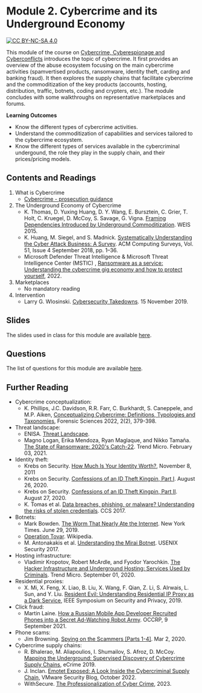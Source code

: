 # Module 2. Cybercrime and its Underground Economy

[![CC BY-NC-SA 4.0][cc-by-nc-sa-shield]][cc-by-nc-sa]

[cc-by-nc-sa]: http://creativecommons.org/licenses/by-nc-sa/4.0/
[cc-by-nc-sa-shield]: https://img.shields.io/badge/License-CC%20BY--NC--SA%204.0-lightgrey.svg


This module of the course on [Cybercrime, Cyberespionage and Cyberconflicts](https://github.com/0xjet/ccc) introduces the topic of cybercrime. It first provides an overview of the abuse ecosystem focusing on the main cybercrime activities (spamvertised products, ransomware, identity theft, carding and banking fraud). It then explores the supply chains that facilitate cybercrime and the commoditization of the key products (accounts, hosting, distribution, traffic, botnets, coding and crypters, etc.). The module concludes with some walkthroughs on representative marketplaces and forums.

**Learning Outcomes**
* Know the different types of cybercrime activities.
* Understand the commoditization of capabilities and services tailored to the cybercrime ecosystem.
* Know the different types of services available in the cybercriminal undergound, the role they play in the supply chain, and their prices/pricing models.

## Contents and Readings

1. What is Cybercrime
    * [Cybercrime - prosecution guidance](https://www.cps.gov.uk/legal-guidance/cybercrime-prosecution-guidance)
2. The Underground Economy of Cybercrime
    * K. Thomas, D. Yuxing Huang, D. Y. Wang, E. Bursztein, C. Grier, T. Holt, C. Kruegel, D. McCoy, S. Savage, G. Vigna. [Framing Dependencies Introduced by Underground Commoditization](https://research.google/pubs/pub43798/). WEIS 2015.
    * K. Huang, M. Siegel, and S. Madnick. [Systematically Understanding the Cyber Attack Business: A Survey](https://dl.acm.org/doi/10.1145/3199674). ACM Computing Surveys, Vol. 51, Issue 4 September 2018, pp. 1–36.
    * Microsoft Defender Threat Intelligence & Microsoft Threat Intelligence Center (MSTIC)
, [Ransomware as a service: Understanding the cybercrime gig economy and how to protect yourself](https://www.microsoft.com/security/blog/2022/05/09/ransomware-as-a-service-understanding-the-cybercrime-gig-economy-and-how-to-protect-yourself/), 2022.
3. Marketplaces
    * No mandatory reading
4. Intervention
    * Larry G. Wlosinski. [Cybersecurity Takedowns](https://www.isaca.org/resources/isaca-journal/issues/2019/volume-6/cybersecurity-takedowns). 15 November 2019.


## Slides

The slides used in class for this module are available [here](https://github.com/0xjet/ccc/blob/main/2_cybercrime/2_cybercrime_slides.pdf).


## Questions

The list of questions for this module are available [here](https://github.com/0xjet/ccc/blob/main/2_cybercrime/2_cybercrime_questions.md).


## Further Reading

* Cybercrime conceptualization:
    * K. Phillips, J.C. Davidson, R.R. Farr, C. Burkhardt, S. Caneppele, and M.P. Aiken, [Conceptualizing Cybercrime: Definitions, Typologies and Taxonomies](https://www.mdpi.com/2673-6756/2/2/28/htm), Forensic Sciences 2022, 2(2), 379-398.
* Threat landscape:
    * ENISA. [Threat Landscape](https://www.enisa.europa.eu/topics/threat-risk-management/threats-and-trends).
    * Magno Logan, Erika Mendoza, Ryan Maglaque, and Nikko Tamaña. [The State of Ransomware: 2020's Catch-22](https://www.trendmicro.com/vinfo/us/security/news/cybercrime-and-digital-threats/the-state-of-ransomware-2020-s-catch-22). Trend Micro. February 03, 2021.
* Identity theft:
    * Krebs on Security. [How Much Is Your Identity Worth?](https://krebsonsecurity.com/2011/11/how-much-is-your-identity-worth/), November 8, 2011
    * Krebs on Security. [Confessions of an ID Theft Kingpin, Part I](https://krebsonsecurity.com/2020/08/confessions-of-an-id-theft-kingpin-part-i/). August 26, 2020.
    * Krebs on Security. [Confessions of an ID Theft Kingpin, Part II](https://krebsonsecurity.com/2020/08/confessions-of-an-id-theft-kingpin-part-ii/). August 27, 2020.
    * K. Tomas et al. [Data breaches, phishing, or malware? Understanding the risks of stolen credentials](https://research.google/pubs/pub46437/). CCS 2017.
* Botnets:
    * Mark Bowden. [The Worm That Nearly Ate the Internet](https://www.nytimes.com/2019/06/29/opinion/sunday/conficker-worm-ukraine.html). New York Times. June 29, 2019.
    * [Operation Tovar](https://en.wikipedia.org/wiki/Operation_Tovar). Wikipedia.
    * M. Antonakakis et al. [Understanding the Mirai Botnet](https://www.usenix.org/conference/usenixsecurity17/technical-sessions/presentation/antonakakis). USENIX Security 2017.
* Hosting infrastructure:
    * Vladimir Kropotov, Robert McArdle, and Fyodor Yarochkin. [The Hacker Infrastructure and Underground Hosting: Services Used by Criminals](https://documents.trendmicro.com/assets/white_papers/wp-the-hacker-infrastructure-and-underground-hosting-services-used-by-criminals.pdf). Trend Micro. September 01, 2020.
* Residential proxies:
    * X. Mi, X. Feng, X. Liao, B. Liu, X. Wang, F. Qian, Z. Li, S. Alrwais, L. Sun, and Y. Liu. [Resident Evil: Understanding Residential IP Proxy as a Dark Service](https://ieeexplore.ieee.org/stamp/stamp.jsp?tp=&arnumber=8835239), IEEE Symposium on Security and Privacy, 2019.
* Click fraud:
     * Martin Laine. [How a Russian Mobile App Developer Recruited Phones into a Secret Ad-Watching Robot Army](https://www.occrp.org/en/investigations/how-a-russian-mobile-app-developer-recruited-phones-into-a-secret-ad-watching-robot-army). OCCRP, 9 September 2021.
* Phone scams:
    * Jim Browning. [Spying on the Scammers [Parts 1-4]](https://www.youtube.com/watch?v=le71yVPh4uk&list=PLBNmQJqxpaMaxqghShRiOnHUjO00ZCsor). Mar 2, 2020.
* Cybercrime supply chains:
    * R. Bhalerao, M. Aliapoulios, I. Shumailov, S. Afroz, D. McCoy. [Mapping the Underground: Supervised Discovery of Cybercrime Supply Chains](https://damonmccoy.com/papers/ecrime2019.pdf), eCrime 2019.
    * J. Inclan. [Emotet Exposed: A Look Inside the Cybercriminal Supply Chain](https://blogs.vmware.com/security/2022/10/emotet-exposed-a-look-inside-the-cybercriminal-supply-chain.html), VMware Security Blog, October 2022.
    * WithSecure. [The Professionalization of Cyber Crime](https://www.withsecure.com/content/dam/with-secure/en/resources/WS_Professionalisation_of_CyberCrime_EN.pdf), 2023.


